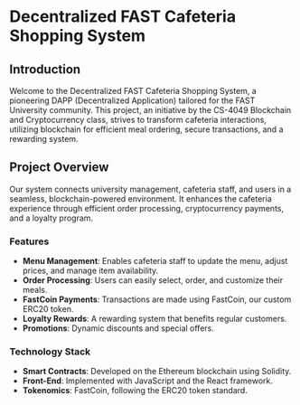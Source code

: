 # Decentralized FAST Cafeteria Shopping System

## Introduction
Welcome to the Decentralized FAST Cafeteria Shopping System, a pioneering DAPP (Decentralized Application) tailored for the FAST University community. This project, an initiative by the CS-4049 Blockchain and Cryptocurrency class, strives to transform cafeteria interactions, utilizing blockchain for efficient meal ordering, secure transactions, and a rewarding system.

## Project Overview
Our system connects university management, cafeteria staff, and users in a seamless, blockchain-powered environment. It enhances the cafeteria experience through efficient order processing, cryptocurrency payments, and a loyalty program.

### Features
- **Menu Management**: Enables cafeteria staff to update the menu, adjust prices, and manage item availability.
- **Order Processing**: Users can easily select, order, and customize their meals.
- **FastCoin Payments**: Transactions are made using FastCoin, our custom ERC20 token.
- **Loyalty Rewards**: A rewarding system that benefits regular customers.
- **Promotions**: Dynamic discounts and special offers.

### Technology Stack
- **Smart Contracts**: Developed on the Ethereum blockchain using Solidity.
- **Front-End**: Implemented with JavaScript and the React framework.
- **Tokenomics**: FastCoin, following the ERC20 token standard.
